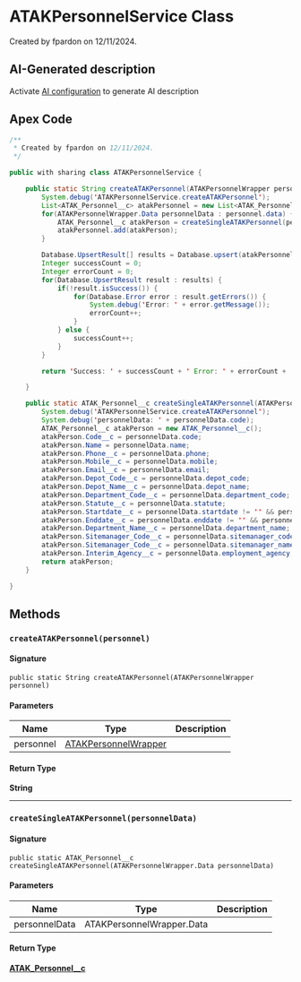 # ATAKPersonnelService Class

Created by fpardon on 12/11/2024.

## AI-Generated description

Activate [AI configuration](https://sfdx-hardis.cloudity.com/salesforce-ai-setup/) to generate AI description

## Apex Code

```java
/**
 * Created by fpardon on 12/11/2024.
 */

public with sharing class ATAKPersonnelService {

    public static String createATAKPersonnel(ATAKPersonnelWrapper personnel) {
        System.debug('ATAKPersonnelService.createATAKPersonnel');
        List<ATAK_Personnel__c> atakPersonnel = new List<ATAK_Personnel__c>();
        for(ATAKPersonnelWrapper.Data personnelData : personnel.data) {
            ATAK_Personnel__c atakPerson = createSingleATAKPersonnel(personnelData);
            atakPersonnel.add(atakPerson);
        }

        Database.UpsertResult[] results = Database.upsert(atakPersonnel, ATAK_Personnel__c.Fields.Code__c, false);
        Integer successCount = 0;
        Integer errorCount = 0;
        for(Database.UpsertResult result : results) {
            if(!result.isSuccess()) {
                for(Database.Error error : result.getErrors()) {
                    System.debug('Error: ' + error.getMessage());
                    errorCount++;
                }
            } else {
                successCount++;
            }
        }

        return 'Success: ' + successCount + ' Error: ' + errorCount + ' Total: ' + results.size() + ' processed.';

    }

    public static ATAK_Personnel__c createSingleATAKPersonnel(ATAKPersonnelWrapper.Data personnelData) {
        System.debug('ATAKPersonnelService.createATAKPersonnel');
        System.debug('personnelData: ' + personnelData.code);
        ATAK_Personnel__c atakPerson = new ATAK_Personnel__c();
        atakPerson.Code__c = personnelData.code;
        atakPerson.Name = personnelData.name;
        atakPerson.Phone__c = personnelData.phone;
        atakPerson.Mobile__c = personnelData.mobile;
        atakPerson.Email__c = personnelData.email;
        atakPerson.Depot_Code__c = personnelData.depot_code;
        atakPerson.Depot_Name__c = personnelData.depot_name;
        atakPerson.Department_Code__c = personnelData.department_code;
        atakPerson.Statute__c = personnelData.statute;
        atakPerson.Startdate__c = personnelData.startdate != '' && personnelData.startdate != null ? Date.valueOf(personnelData.startdate) : null;
        atakPerson.Enddate__c = personnelData.enddate != '' && personnelData.enddate != null ? Date.valueOf(personnelData.enddate) : null;
        atakPerson.Department_Name__c = personnelData.department_name;
        atakPerson.Sitemanager_Code__c = personnelData.sitemanager_code;
        atakPerson.Sitemanager_Code__c = personnelData.sitemanager_name;
        atakPerson.Interim_Agency__c = personnelData.employment_agency;
        return atakPerson;
    }

}
```

## Methods
### `createATAKPersonnel(personnel)`

#### Signature
```apex
public static String createATAKPersonnel(ATAKPersonnelWrapper personnel)
```

#### Parameters
| Name | Type | Description |
|------|------|-------------|
| personnel | [ATAKPersonnelWrapper](ATAKPersonnelWrapper.md) |  |

#### Return Type
**String**

---

### `createSingleATAKPersonnel(personnelData)`

#### Signature
```apex
public static ATAK_Personnel__c createSingleATAKPersonnel(ATAKPersonnelWrapper.Data personnelData)
```

#### Parameters
| Name | Type | Description |
|------|------|-------------|
| personnelData | ATAKPersonnelWrapper.Data |  |

#### Return Type
**[ATAK_Personnel__c](../objects/ATAK_Personnel__c.md)**